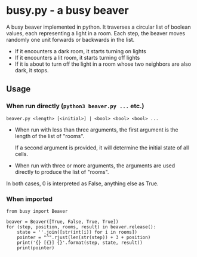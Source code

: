 # busy.py - a busy beaver

A busy beaver implemented in python.
It traverses a circular list of boolean values, each representing a light in a room. Each step, the beaver 
moves randomly one unit forwards or backwards in the list.

 * If it encounters a dark room, it starts turning on lights
 * If it encounters a lit room, it starts turning off lights
 * If it is about to turn off the light in a room whose two neighbors are also dark, it stops.
 
## Usage

### When run directly (```python3 beaver.py ...``` etc.)

```beaver.py <length> [<initial>] | <bool> <bool> <bool> ...```

 * When run with less than three arguments, the first argument is the length of the list of "rooms".

   If a second argument is provided, it will determine the initial state of all cells.
   
 * When run with three or more arguments, the arguments are used directly to produce the list of "rooms".
 
In both cases, 0 is interpreted as False, anything else as True.

### When imported

```python3
from busy import Beaver

beaver = Beaver([True, False, True, True])
for (step, position, rooms, result) in beaver.release():
    state = ''.join([str(int(i)) for i in rooms])
    pointer = "^".rjust(len(str(step)) + 3 + position)
    print('{} [{}] {}'.format(step, state, result))
    print(pointer)
```
